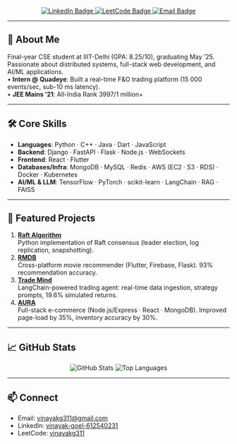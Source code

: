 <p align="center">
  <a href="https://www.linkedin.com/in/vinayak-goel-612540231/" target="_blank">
    <img src="https://img.shields.io/badge/LinkedIn-Connect-blue?style=flat-square&logo=linkedin" alt="LinkedIn Badge" />
  </a>
  <a href="https://leetcode.com/u/vinayakg311/" target="_blank">
    <img src="https://img.shields.io/badge/LeetCode-Solved-orange?style=flat-square&logo=leetcode" alt="LeetCode Badge" />
  </a>
  <a href="mailto:vinayakg311@gmail.com">
    <img src="https://img.shields.io/badge/Email-vinayakg311%40gmail.com-red?style=flat-square&logo=gmail" alt="Email Badge" />
  </a>
</p>

---

## 👋 About Me
Final-year CSE student at IIIT-Delhi (GPA: 8.25/10), graduating May ’25. Passionate about distributed systems, full-stack web development, and AI/ML applications.  
• **Intern @ Quadeye**: Built a real-time F&O trading platform (15 000 events/sec, sub-10 ms latency).  
• **JEE Mains ’21**: All-India Rank 3997/1 million+  

---

## 🛠️ Core Skills
- **Languages**: Python · C++ · Java · Dart · JavaScript  
- **Backend**: Django · FastAPI · Flask · Node.js · WebSockets  
- **Frontend**: React · Flutter  
- **Databases/Infra**: MongoDB · MySQL · Redis · AWS (EC2 · S3 · RDS) · Docker · Kubernetes  
- **AI/ML & LLM**: TensorFlow · PyTorch · scikit-learn · LangChain · RAG · FAISS  

---

## 🚀 Featured Projects
1. **[Raft Algorithm](https://github.com/VinayakG311/Raft_Algorithm)**  
   Python implementation of Raft consensus (leader election, log replication, snapshotting).  
2. **[RMDB](https://github.com/VinayakG311/RMDB)**  
   Cross-platform movie recommender (Flutter, Firebase, Flask). 93% recommendation accuracy.  
3. **[Trade Mind](https://github.com/VinayakG311/Trade-Mind)**  
   LangChain-powered trading agent: real-time data ingestion, strategy prompts, 19.6% simulated returns.  
4. **[AURA](https://github.com/VinayakG311/AURA)**  
   Full-stack e-commerce (Node.js/Express · React · MongoDB). Improved page-load by 35%, inventory accuracy by 30%.  

---

## 📈 GitHub Stats
<p align="center">
  <img src="https://github-readme-stats.vercel.app/api?username=VinayakG311&show_icons=true&hide_title=true&theme=radical" alt="GitHub Stats" />
  <img src="https://github-readme-stats.vercel.app/api/top-langs/?username=VinayakG311&layout=compact&theme=radical" alt="Top Languages" />
</p>

---

## 📫 Connect
- Email: [vinayakg311@gmail.com](mailto:vinayakg311@gmail.com)  
- LinkedIn: [vinayak-goel-612540231](https://www.linkedin.com/in/vinayak-goel-612540231/)  
- LeetCode: [vinayakg311](https://leetcode.com/u/vinayakg311/)  
